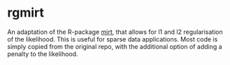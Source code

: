 # rgmirt
An adaptation of the R-package [mirt](https://github.com/philchalmers/mirt), that allows for l1 and l2 regularisation of the likelihood. This is useful for sparse data applications. Most code is simply copied from the original repo, with the additional option of adding a penalty to the likelihood. 
